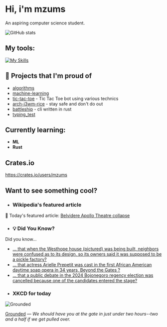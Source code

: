 # Hi, i'm mzums
An aspiring computer science student.  

![GitHub stats](https://github-readme-stats.vercel.app/api?username=mzums&show_icons=true&include_all_commits=true&theme=radical)

## My tools:
  
[![My Skills](https://skillicons.dev/icons?i=rust,python,pytorch,cpp,github,linux,arch,flutter&theme=dark)](https://skillicons.dev)

## 📌 Projects that I'm proud of
<!--PINNED:START-->
- [algorithms](https://github.com/mzums/algorithms)
- [machine-learning](https://github.com/mzums/machine-learning)
- [tic-tac-toe](https://github.com/mzums/tic-tac-toe) - Tic Tac Toe bot using various technics
- [arch-i3wm-rice](https://github.com/mzums/arch-i3wm-rice) - stay safe and don't do out
- [battleship](https://github.com/mzums/battleship) - cli written in rust
- [typing_test](https://github.com/mzums/typing_test)
<!--PINNED:END-->

## Currently learning:
- **ML**
- **Rust**

## Crates.io
https://crates.io/users/mzums

## Want to see something cool?

- ### Wikipedia's featured article
    <!--WIKI:START-->
📖 Today's featured article: [Belvidere Apollo Theatre collapse](https://en.wikipedia.org/wiki/Belvidere_Apollo_Theatre_collapse)
<!--WIKI:END-->

- ### 💡 Did You Know?
    <!--DYK:START-->
Did you know...
- [... that when the Westhope house (pictured) was being built, neighbors were confused as to its design, so its owners said it was supposed to be a pickle factory?](https://en.wikipedia.org/wiki/Westhope)
- [... that actress Arielle Prepetit was cast in the first African American daytime soap opera in 34 years, Beyond the Gates ?](https://en.wikipedia.org/wiki/Arielle_Prepetit)
- [... that a public debate in the 2024 Bojonegoro regency election was cancelled because one of the candidates entered the stage?](https://en.wikipedia.org/wiki/2024_Bojonegoro_regency_election)
<!--DYK:END-->

- ### XKCD for today
    <!--XKCD:START-->
![Grounded](https://imgs.xkcd.com/comics/grounded.png)

[Grounded](https://xkcd.com/3124) — *We should have you at the gate in just under two hours--two and a half if we get pulled over.*
<!--XKCD:END-->
